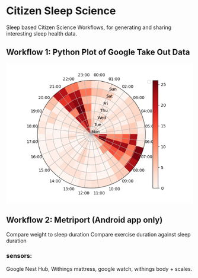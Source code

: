 # Citizen Sleep Science
Sleep based Citizen Science Workflows, for generating and sharing interesting sleep health data.

## Workflow 1: Python Plot of Google Take Out Data
![for_README.png](for_README.png)

## Workflow 2: Metriport (Android app only)
Compare weight to sleep duration
Compare exercise duration against sleep duration

### sensors:
Google Nest Hub, Withings mattress, google watch, withings body + scales.


